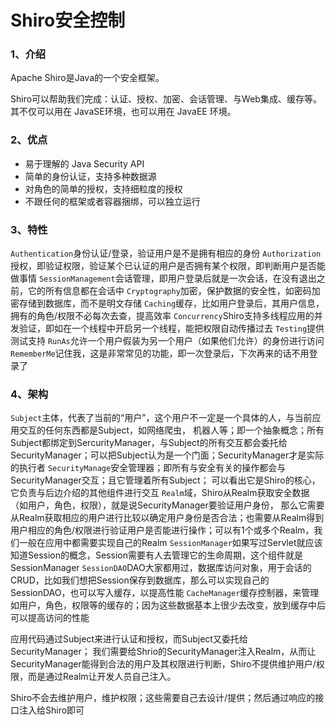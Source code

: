 # Shiro安全控制

### 1、介绍

Apache Shiro是Java的一个安全框架。

Shiro可以帮助我们完成：认证、授权、加密、会话管理、与Web集成、缓存等。其不仅可以用在 JavaSE环境，也可以用在 JavaEE 环境。

### 2、优点

- 易于理解的 Java Security API
- 简单的身份认证，支持多种数据源
- 对角色的简单的授权，支持细粒度的授权
- 不跟任何的框架或者容器捆绑，可以独立运行

### 3、特性

`Authentication`身份认证/登录，验证用户是不是拥有相应的身份
`Authorization`授权，即验证权限，验证某个已认证的用户是否拥有某个权限，即判断用户是否能做事情 `SessionManagement`会话管理，即用户登录后就是一次会话，在没有退出之前，它的所有信息都在会话中
`Cryptography`加密，保护数据的安全性，如密码加密存储到数据库，而不是明文存储
`Caching`缓存，比如用户登录后，其用户信息，拥有的角色/权限不必每次去查，提高效率
`Concurrency`Shiro支持多线程应用的并发验证，即如在一个线程中开启另一个线程，能把权限自动传播过去
`Testing`提供测试支持
`RunAs`允许一个用户假装为另一个用户（如果他们允许）的身份进行访问
`RememberMe`记住我，这是非常常见的功能，即一次登录后，下次再来的话不用登录了

### 4、架构

`Subject`主体，代表了当前的“用户”，这个用户不一定是一个具体的人，与当前应用交互的任何东西都是Subject，如网络爬虫， 机器人等；即一个抽象概念；所有Subject都绑定到SercurityManager，与Subject的所有交互都会委托给SecurityManager；可以把Subject认为是一个门面；SecurityManager才是实际的执行者
`SecurityManage`安全管理器；即所有与安全有关的操作都会与SecurityManager交互；且它管理着所有Subject； 可以看出它是Shiro的核心，它负责与后边介绍的其他组件进行交互
`Realm`域，Shiro从Realm获取安全数据（如用户，角色，权限），就是说SecurityManager要验证用户身份， 那么它需要从Realm获取相应的用户进行比较以确定用户身份是否合法；也需要从Realm得到用户相应的角色/权限进行验证用户是否能进行操作；可以有1个或多个Realm，我们一般在应用中都需要实现自己的Realm
`SessionManager`如果写过Servlet就应该知道Session的概念，Session需要有人去管理它的生命周期，这个组件就是SessionManager
`SessionDAO`DAO大家都用过，数据库访问对象，用于会话的CRUD，比如我们想把Session保存到数据库，那么可以实现自己的SessionDAO，也可以写入缓存，以提高性能
`CacheManager`缓存控制器，来管理如用户，角色，权限等的缓存的；因为这些数据基本上很少去改变，放到缓存中后可以提高访问的性能

应用代码通过Subject来进行认证和授权，而Subject又委托给SecurityManager； 我们需要给Shrio的SecurityManager注入Realm，从而让SecurityManager能得到合法的用户及其权限进行判断，Shiro不提供维护用户/权限，而是通过Realm让开发人员自己注入。

Shiro不会去维护用户，维护权限；这些需要自己去设计/提供；然后通过响应的接口注入给Shiro即可


